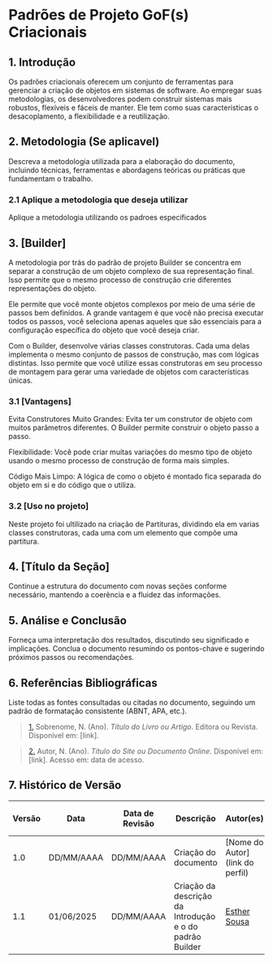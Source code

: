 # Padrões de Projeto GoF(s) Criacionais

## 1. Introdução

Os padrões criacionais oferecem um conjunto de ferramentas para gerenciar a criação de objetos em sistemas de software. Ao empregar suas metodologias, os desenvolvedores podem construir sistemas mais robustos, flexíveis e fáceis de manter. Ele tem como suas caracteristicas o desacoplamento, a flexibilidade e a reutilização.

## 2. Metodologia (Se aplicavel)

Descreva a metodologia utilizada para a elaboração do documento, incluindo técnicas, ferramentas e abordagens teóricas ou práticas que fundamentam o trabalho.

### 2.1 Aplique a metodologia que deseja utilizar

Aplique a metodologia utilizando os padroes especificados

## 3. [Builder]

A metodologia por trás do padrão de projeto Builder se concentra em separar a construção de um objeto complexo de sua representação final. Isso permite que o mesmo processo de construção crie diferentes representações do objeto.

Ele permite que você monte objetos complexos por meio de uma série de passos bem definidos. A grande vantagem é que você não precisa executar todos os passos, você seleciona apenas aqueles que são essenciais para a configuração específica do objeto que você deseja criar.

Com o Builder, desenvolve várias classes construtoras. Cada uma delas implementa o mesmo conjunto de passos de construção, mas com lógicas distintas. Isso permite que você utilize essas construtoras em seu processo de montagem para gerar uma variedade de objetos com características únicas.

### 3.1 [Vantagens]

Evita Construtores Muito Grandes: Evita ter um construtor de objeto com muitos parâmetros diferentes. O Builder permite construir o objeto passo a passo.

Flexibilidade: Você pode criar muitas variações do mesmo tipo de objeto usando o mesmo processo de construção de forma mais simples.

Código Mais Limpo: A lógica de como o objeto é montado fica separada do objeto em si e do código que o utiliza.

### 3.2 [Uso no projeto]

Neste projeto foi ultilizado na criação de Partituras, dividindo ela em varias classes construtoras, cada uma com um elemento que compõe uma partitura.

## 4. [Título da Seção]

Continue a estrutura do documento com novas seções conforme necessário, mantendo a coerência e a fluidez das informações.

## 5. Análise e Conclusão

Forneça uma interpretação dos resultados, discutindo seu significado e implicações. Conclua o documento resumindo os pontos-chave e sugerindo próximos passos ou recomendações.

## 6. Referências Bibliográficas

Liste todas as fontes consultadas ou citadas no documento, seguindo um padrão de formatação consistente (ABNT, APA, etc.).

> <a id="REF1" href="#anchor_1">1.</a> Sobrenome, N. (Ano). _Título do Livro ou Artigo_. Editora ou Revista. Disponível em: [link].

> <a id="REF2" href="#anchor_2">2.</a> Autor, N. (Ano). _Título do Site ou Documento Online_. Disponível em: [link]. Acesso em: data de acesso.

## 7. Histórico de Versão

| Versão | Data       | Data de Revisão          | Descrição            | Autor(es)                       | Revisor(es)                       | Detalhes da revisão        |
| ------ | ---------- | ------------------------ | -------------------- | ------------------------------- | --------------------------------- | -------------------------- |
| 1.0    | DD/MM/AAAA | DD/MM/AAAA               | Criação do documento | [Nome do Autor](link do perfil) | [Nome do Revisor](link do perfil) | [Numero do PR](link do pr) |
| 1.1    | 01/06/2025 | DD/MM/AAAA               | Criação da descrição da Introdução e o do padrão Builder | [Esther Sousa](https://github.com/EstherSousa) | [Nome do Revisor](link do perfil) | [Numero do PR](link do pr) |

